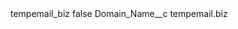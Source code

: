 <?xml version="1.0" encoding="UTF-8"?>
<CustomMetadata xmlns="http://soap.sforce.com/2006/04/metadata" xmlns:xsi="http://www.w3.org/2001/XMLSchema-instance" xmlns:xsd="http://www.w3.org/2001/XMLSchema">
    <label>tempemail_biz</label>
    <protected>false</protected>
    <values>
        <field>Domain_Name__c</field>
        <value xsi:type="xsd:string">tempemail.biz</value>
    </values>
</CustomMetadata>
